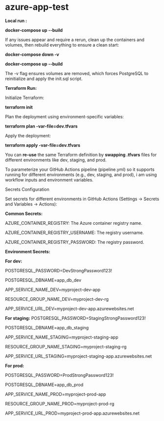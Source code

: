 # azure-app-test



**Local run :** 

**docker-compose up --build**

If any issues appear and require a rerun, clean up the containers and volumes, then rebuild everything to ensure a clean start: 

**docker-compose down -v**


**docker-compose up --build**

The -v flag ensures volumes are removed, which forces PostgreSQL to reinitialize and apply the init.sql script.


**Terraform Run:** 

Initialize Terraform:

**terraform init**

Plan the deployment using environment-specific variables:

**terraform plan -var-file=dev.tfvars**

Apply the deployment:

**terraform apply -var-file=dev.tfvars**

You can **re-use** the same Terraform definition by **swapping .tfvars** files for different environments like dev, staging, and prod.

To parameterize your GitHub Actions pipeline (pipeline.yml) so it supports running for different environments (e.g., dev, staging, and prod), i am using workflow inputs and environment variables.

Secrets Configuration

Set secrets for different environments in GitHub Actions (Settings -> Secrets and Variables -> Actions):

**Common Secrets:**

AZURE_CONTAINER_REGISTRY: The Azure container registry name.

AZURE_CONTAINER_REGISTRY_USERNAME: The registry username.

AZURE_CONTAINER_REGISTRY_PASSWORD: The registry password.



**Environment Secrets:**

**For dev:**

POSTGRESQL_PASSWORD=DevStrongPassword123!

POSTGRESQL_DBNAME=app_db_dev

APP_SERVICE_NAME_DEV=myproject-dev-app

RESOURCE_GROUP_NAME_DEV=myproject-dev-rg

APP_SERVICE_URL_DEV=myproject-dev-app.azurewebsites.net



**For staging:**
POSTGRESQL_PASSWORD=StagingStrongPassword123!

POSTGRESQL_DBNAME=app_db_staging

APP_SERVICE_NAME_STAGING=myproject-staging-app

RESOURCE_GROUP_NAME_STAGING=myproject-staging-rg

APP_SERVICE_URL_STAGING=myproject-staging-app.azurewebsites.net


**For prod:**

POSTGRESQL_PASSWORD=ProdStrongPassword123!

POSTGRESQL_DBNAME=app_db_prod

APP_SERVICE_NAME_PROD=myproject-prod-app

RESOURCE_GROUP_NAME_PROD=myproject-prod-rg

APP_SERVICE_URL_PROD=myproject-prod-app.azurewebsites.net

